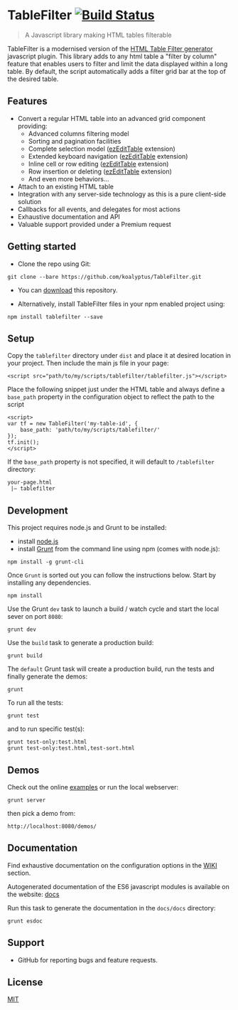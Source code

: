 TableFilter [![Build Status](https://api.travis-ci.org/koalyptus/TableFilter.svg?branch=master)](https://travis-ci.org/koalyptus/TableFilter)
===========================

> A Javascript library making HTML tables filterable

TableFilter is a modernised version of the [HTML Table Filter generator](http://tablefilter.free.fr) javascript plugin.
This library adds to any html table a "filter by column" feature that enables
users to filter and limit the data displayed within a long table. By default, the script automatically adds a filter grid bar at the top of the desired table.

## Features
* Convert a regular HTML table into an advanced grid component providing:
    * Advanced columns filtering model
    * Sorting and pagination facilities
    * Complete selection model ([ezEditTable](http://codecanyon.net/item/ezedittable-enhance-html-tables/2425123) extension)
    * Extended keyboard navigation ([ezEditTable](http://codecanyon.net/item/ezedittable-enhance-html-tables/2425123) extension)
    * Inline cell or row editing ([ezEditTable](http://codecanyon.net/item/ezedittable-enhance-html-tables/2425123) extension)
    * Row insertion or deleting ([ezEditTable](http://codecanyon.net/item/ezedittable-enhance-html-tables/2425123) extension)
    * And even more behaviors...
* Attach to an existing HTML table
* Integration with any server-side technology as this is a pure client-side
solution
* Callbacks for all events, and delegates for most actions
* Exhaustive documentation and API
* Valuable support provided under a Premium request

## Getting started
* Clone the repo using Git:
```shell
git clone --bare https://github.com/koalyptus/TableFilter.git
```

* You can [download](https://github.com/koalyptus/TableFilter/archive/master.zip) this repository.

* Alternatively, install TableFilter files in your npm enabled project using:
```shell
npm install tablefilter --save
``` 

## Setup
Copy the ``tablefilter`` directory under ``dist`` and place it at desired location in your project. Then include the main js file in your page:
```shell
<script src="path/to/my/scripts/tablefilter/tablefilter.js"></script>
```
Place the following snippet just under the HTML table and always define a ``base_path`` property in the configuration object to reflect the path to the script
```shell
<script>
var tf = new TableFilter('my-table-id', {
    base_path: 'path/to/my/scripts/tablefilter/'
});
tf.init();
</script>
```
If the ``base_path`` property is not specified, it will default to ``/tablefilter`` directory:
```shell
your-page.html
 |— tablefilter
``` 

## Development
This project requires node.js and Grunt to be installed:
- install [node.js](https://nodejs.org/)
- install [Grunt](http://gruntjs.com/getting-started) from the command line using npm (comes with node.js):
```shell
npm install -g grunt-cli
```
Once ``Grunt`` is sorted out you can follow the instructions below.
Start by installing any dependencies.

```shell
npm install
```
Use the Grunt ``dev`` task to launch a build / watch cycle and start the local
sever on port ``8080``:

```shell
grunt dev
```

Use the ``build`` task to generate a production build:

```shell
grunt build
```

The ``default`` Grunt task will create a production build, run the tests and finally generate the demos:

```shell
grunt
```

To run all the tests:

```shell
grunt test
```

and to run specific test(s):

```shell
grunt test-only:test.html
grunt test-only:test.html,test-sort.html
```

## Demos
Check out the online [examples](http://koalyptus.github.io/TableFilter/examples) or run the local webserver:
```shell
grunt server
```
then pick a demo from:
```shell
http://localhost:8080/demos/
```

## Documentation
Find exhaustive documentation on the configuration options in the [WIKI](https://github.com/koalyptus/TableFilter/wiki) section.

Autogenerated documentation of the ES6 javascript modules is available on the website: [docs](http://koalyptus.github.io/TableFilter/docs)

Run this task to generate the documentation in the ``docs/docs`` directory:
```shell
grunt esdoc
```


## Support
* GitHub for reporting bugs and feature requests.

## License
[MIT](LICENSE)






